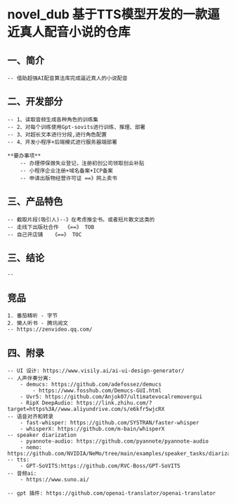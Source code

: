 # novel_dub 基于TTS模型开发的一款逼近真人配音小说的仓库

## 一、简介
    -- 借助超强AI配音算法库完成逼近真人的小说配音
    
## 二、开发部分
    -- 1、读取音频生成各种角色的训练集
    -- 2、对每个训练使用Gpt-sovits进行训练、推理、部署
    -- 3、对超长文本进行分段,进行角色配置
    -- 4、开发小程序+后端模式进行服务器端部署
    
    **要办事项**
        -- 办理停保做失业登记，注册初创公司领取创业补贴
        -- 小程序企业注册+域名备案+ICP备案
        -- 申请出版物经营许可证 ==》网上卖书

## 三、产品特色
    -- 截取片段(吸引人)--》在考虑推全书。或者短片散文这类的
    -- 走线下出版社合作  《==》 TOB
    -- 自己开店铺   《==》 TOC
## 三、结论
    -- 

## 竞品 
    1. 番茄精听 - 字节
    2. 懒人听书 - 腾讯阅文
    -- https://zenvideo.qq.com/

## 四、附录
    -- UI 设计: https://www.visily.ai/ai-ui-design-generator/
    -- 人声伴奏分离: 
        - demucs: https://github.com/adefossez/demucs
            - https://www.fosshub.com/Demucs-GUI.html
        - Uvr5: https://github.com/Anjok07/ultimatevocalremovergui
        - RipX DeepAudio: https://link.zhihu.com/?target=https%3A//www.aliyundrive.com/s/e6kfr5wjcRX
    -- 语音对齐和转录
        - fast-whisper: https://github.com/SYSTRAN/faster-whisper
        - whisperX: https://github.com/m-bain/whisperX
    -- speaker diarization
        - pyannote-audio: https://github.com/pyannote/pyannote-audio
        - nemo: https://github.com/NVIDIA/NeMo/tree/main/examples/speaker_tasks/diarization
    -- tts:
        - GPT-SoVITS:https://github.com/RVC-Boss/GPT-SoVITS
    -- 音频ai:
        - https://www.suno.ai/
    
    -- gpt 插件: https://github.com/openai-translator/openai-translator